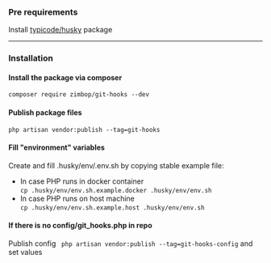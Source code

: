 ### Pre requirements
Install [typicode/husky](https://github.com/typicode/husky) package

<hr>

### Installation

#### Install the package via composer
``` composer require zimbop/git-hooks --dev ```

#### Publish package files
``` php artisan vendor:publish --tag=git-hooks ```

#### Fill "environment" variables
Create and fill .husky/env/.env.sh by copying stable example file:
* In case PHP runs in docker container <br />
  ``` cp .husky/env/env.sh.example.docker .husky/env/env.sh ```
* In case PHP runs on host machine <br />
  ``` cp .husky/env/env.sh.example.host .husky/env/env.sh ```

#### If there is no config/git_hooks.php in repo
Publish config ``` php artisan vendor:publish --tag=git-hooks-config```
and set values